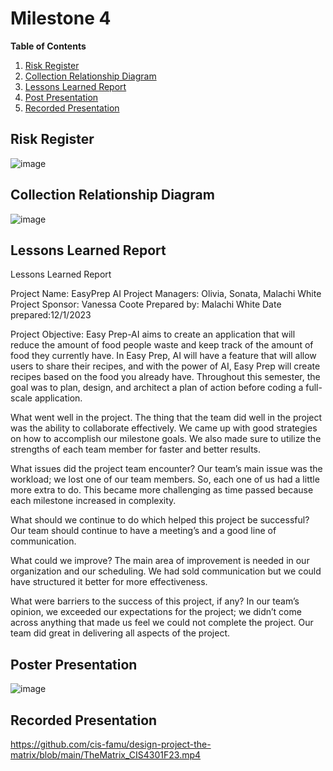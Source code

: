 # Milestone 4

**Table of Contents**
1. [Risk Register](#project-charter)
2. [Collection Relationship Diagram](#swot-analysis)
3. [Lessons Learned Report](#budget-scope--time-estimates)
4. [Post Presentation](#team-contract)
5. [Recorded Presentation](#references)


## Risk Register 
![image](https://github.com/cis-famu/design-project-the-matrix/assets/96313489/6b71a633-a549-4717-810b-693afdb7f06b)


## Collection Relationship Diagram 
![image](https://github.com/cis-famu/design-project-the-matrix/assets/96313489/fcc33cd9-82b5-4ddc-8a09-7604b44b03c9)


## Lessons Learned Report 
Lessons Learned Report

Project Name: EasyPrep AI
Project Managers: Olivia, Sonata, Malachi White 
Project Sponsor: Vanessa Coote 
Prepared by: Malachi White 
Date prepared:12/1/2023

 
Project Objective:
	Easy Prep-AI aims to create an application that will reduce the amount of food people   waste and keep track of the amount of food they currently have. In Easy Prep, AI will have a feature that will allow users to share their recipes, and with the power of AI, Easy Prep will create recipes based on the food you already have. Throughout this semester, the goal was to plan, design, and architect a plan of action before coding a full-scale application.


What went well in the project.
The thing that the team did well in the project was the ability to collaborate effectively. We came up with good strategies on how to accomplish our milestone goals. We also made sure to utilize the strengths of each team member for faster and better results.


What issues did the project team encounter? 
Our team’s main issue was the workload; we lost one of our team members. So, each one of us had a little more extra to do. This became more challenging as time passed because each milestone increased in complexity.

	
What should we continue to do which helped this project be successful? 
Our team should continue to have a meeting’s and a good line of communication. 


What could we improve? 
The main area of improvement is needed in our organization and our scheduling. We had sold communication but we could have structured it better for more effectiveness. 



What were barriers to the success of this project, if any? 
In our team’s opinion, we exceeded our expectations for the project; we didn’t come across anything that made us feel we could not complete the project. Our team did great in delivering all aspects of the project.



## Poster Presentation 
![image](https://github.com/cis-famu/design-project-the-matrix/assets/96313489/c738a3d1-f9d1-49cb-85e5-bfce933c83f3)


## Recorded Presentation 
https://github.com/cis-famu/design-project-the-matrix/blob/main/TheMatrix_CIS4301F23.mp4
